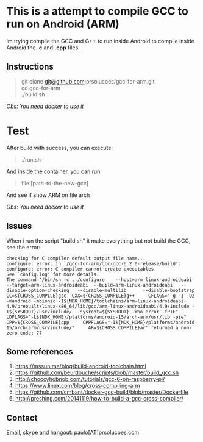 # This is a attempt to compile GCC to run on Android (ARM)

Im trying compile the GCC and G++ to run inside Android to compile inside Android the **.c** and **.cpp** files.

## Instructions

> git clone git@github.com:prsolucoes/gcc-for-arm.git  
> cd gcc-for-arm  
> ./build.sh  

*Obs: You need docker to use it*

# Test

After build with success, you can execute:

> ./run.sh  

And inside the container, you can run:

> file [path-to-the-new-gcc]

And see if show ARM on file arch
  
 *Obs: You need docker to use it*

## Issues  

When i run the script "build.sh" it make everything but not build the GCC, see the error:

```
checking for C compiler default output file name... 
configure: error: in `/gcc-for-arm/gcc-gcc-6_2_0-release/build':
configure: error: C compiler cannot create executables
See `config.log' for more details.
The command '/bin/sh -c ../configure 	--host=arm-linux-androideabi 	--target=arm-linux-androideabi 	--build=arm-linux-androideabi 	--disable-option-checking  	--disable-multilib  	--disable-bootstrap 	CC=${CROSS_COMPILE}gcc 	CXX=${CROSS_COMPILE}g++ 	CFLAGS="-g -I -O2 -mandroid -mbionic -I${NDK_HOME}/toolchains/arm-linux-androideabi-4.9/prebuilt/linux-x86_64/lib/gcc/arm-linux-androideabi/4.9/include -I${SYSROOT}/usr/include/ --sysroot=${SYSROOT} -Wno-error -fPIE" 	LDFLAGS="-L${NDK_HOME}/platforms/android-15/arch-arm/usr/lib -pie" 	CPP=${CROSS_COMPILE}cpp 	CPPFLAGS="-I${NDK_HOME}/platforms/android-15/arch-arm/usr/include/" 	AR=${CROSS_COMPILE}ar' returned a non-zero code: 77
```

## Some references

1. https://mssun.me/blog/build-android-toolchain.html
2. https://github.com/beurdouche/scripts/blob/master/build_gcc.sh
3. http://choccyhobnob.com/tutorials/gcc-6-on-raspberry-pi/
4. https://www.linux.com/blog/cross-compiling-arm
5. https://github.com/cmbant/docker-gcc-build/blob/master/Dockerfile
6. http://preshing.com/20141119/how-to-build-a-gcc-cross-compiler/

## Contact

Email, skype and hangout: paulo[AT]prsolucoes.com

